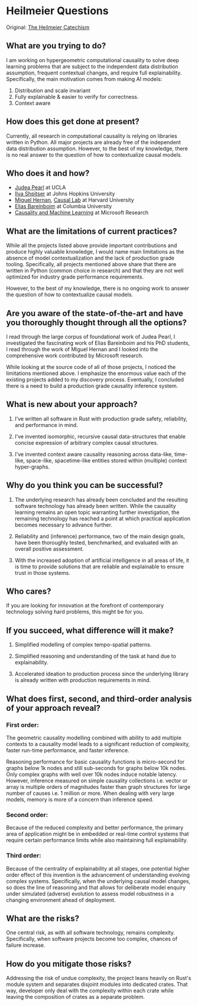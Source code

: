 # Heilmeier Questions

Original: [The Heilmeier Catechism](https://www.darpa.mil/work-with-us/heilmeier-catechism)

## What are you trying to do?

I am working on hypergeometric computational causality to solve deep learning problems that are subject to the
independent data distribution assumption, frequent contextual changes, and require full explainability.
Specifically, the main motivation comes from making AI models:

1) Distribution and scale invariant
2) Fully explainable & easier to verify for correctness.
3) Context aware

## How does this get done at present?

Currently, all research in computational causality is relying on libraries written in Python. All major projects are
already free of the independent data distribution assumption. However, to the best of my knowledge, there is no real
answer to the question of how to contextualize causal models.

## Who does it and how?

* [Judea Pearl](http://bayes.cs.ucla.edu/jp_home.html) at UCLA
* [Ilya Shpitser](https://www.cs.jhu.edu/~ilyas/) at Johns Hopkins University
* [Miguel Hernan](https://www.hsph.harvard.edu/miguel-hernan/), [Causal Lab](https://causalab.sph.harvard.edu/) at
  Harvard University
* [Elias Bareinboim](https://causalai.net/) at Columbia University
* [Causality and Machine Learning](https://www.microsoft.com/en-us/research/group/causal-inference/) at Microsoft
  Research

## What are the limitations of current practices?

While all the projects listed above provide important contributions and produce highly valuable knowledge, I would name
main limitations as the absence of model contextualization and the lack of production grade tooling. Specifically, all
projects mentioned above share that there are written in Python (common choice in research)
and that they are not well optimized for industry grade performance requirements.

However, to the best of my knowledge, there is no ongoing work to answer the question of how to contextualize causal
models.

## Are you aware of the state-of-the-art and have you thoroughly thought through all the options?

I read through the large corpus of foundational work of Judea Pearl, I investigated the fascinating work of Elias
Bareinboim and his PhD students, I read through the work of Miguel Hernan and I looked into the comprehensive work
contributed by Microsoft research.

While looking at the source code of all of those projects, I noticed the limitations mentioned above. I emphasize the
enormous value each of the existing projects added to my discovery process. Eventually, I concluded there is a need to
build a production grade causality inference system.

## What is new about your approach?

1) I’ve written all software in Rust with production grade safety, reliability, and performance in mind.

2) I’ve invented isomorphic, recursive causal data-structures that enable concise expression of arbitrary complex causal
   structures.

3) I’ve invented context aware causality reasoning across data-like, time-like, space-like, spacetime-like entities
   stored within (multiple) context hyper-graphs.

## Why do you think you can be successful?

1) The underlying research has already been concluded and the resulting software technology has already been written.
   While the causality learning remains an open topic warranting further investigation, the remaining technology has
   reached a point at which practical application becomes necessary to advance further.

2) Reliability and (inference) performance, two of the main design goals, have been thoroughly tested, benchmarked, and
   evaluated with an overall positive assessment.

3) With the increased adoption of artificial intelligence in all areas of life, it is time to provide solutions that are
   reliable and explainable to ensure trust in those systems.

## Who cares?

If you are looking for innovation at the forefront of contemporary technology solving hard problems,
this might be for you.

## If you succeed, what difference will it make?

1) Simplified modelling of complex tempo-spatial patterns.

2) Simplified reasoning and understanding of the task at hand due to explainability.

3) Accelerated ideation to production process since the underlying library is already written with production
   requirements in mind.

## What does first, second, and third-order analysis of your approach reveal?

### First order:

The geometric causality modelling combined with ability to add multiple contexts to a causality model leads to a
significant reduction of complexity, faster run-time performance, and faster inference.

Reasoning performance for basic causality functions is micro-second for graphs below 1k nodes and still
sub-seconds for graphs below 10k nodes. Only complex graphs with well over 10k nodes induce notable latency. However,
inference measured on simple causality collections i.e. vector or array is multiple orders of magnitudes faster than graph
structures for large number of causes i.e. 1 million or more. When dealing with very large models, memory is more of a concern
than inference speed. 

### Second order:

Because of the reduced complexity and better performance, the primary area of application might be in embedded or
real-time control systems that require certain performance limits while also maintaining full explainability.

### Third order:

Because of the centrality of explainability at all stages, one potential higher order effect of this invention
is the advancement of understanding evolving complex systems.
Specifically, when the underlying causal model changes, so does the line of reasoning and that allows for deliberate
model enquiry under simulated (adverse) evolution to assess model robustness in a changing environment ahead of
deployment.

## What are the risks?

One central risk, as with all software technology, remains complexity.
Specifically, when software projects become too complex, chances of failure increase.

## How do you mitigate those risks?

Addressing the risk of undue complexity, the project leans heavily on
Rust's module system and separates disjoint modules into dedicated crates.
That way, developer only deal with the complexity within each crate while leaving the composition
of crates as a separate problem. 